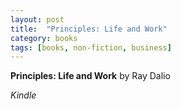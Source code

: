 ```yaml
---
layout: post
title:  "Principles: Life and Work"
category: books
tags: [books, non-fiction, business]
---
```



**Principles: Life and Work** by Ray Dalio

*Kindle*

